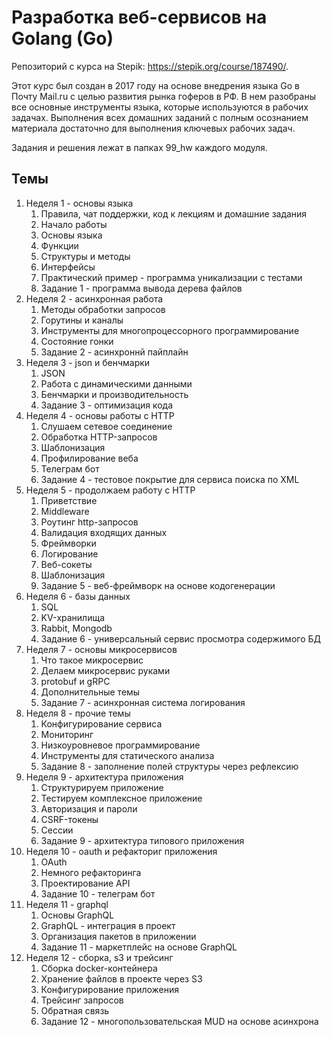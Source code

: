 # Разработка веб-сервисов на Golang (Go)

Репозиторий с курса на Stepik: https://stepik.org/course/187490/.

Этот курс был создан в 2017 году на основе внедрения языка Go в Почту Mail.ru с целью развития рынка гоферов в РФ. В нем разобраны все основные инструменты языка, которые используются в рабочих задачах. Выполнения всех домашних заданий с полным осознанием материала достаточно для выполнения ключевых рабочих задач.

Задания и решения лежат в папках 99_hw каждого модуля.

## Темы

1. Неделя 1 - основы языка
   1. Правила, чат поддержки, код к лекциям и домашние задания
   2. Начало работы
   3. Основы языка
   4. Функции
   5. Структуры и методы
   6. Интерфейсы
   7. Практический пример - программа уникализации с тестами
   8. Задание 1 - программа вывода дерева файлов
2. Неделя 2 - асинхронная работа
    1. Методы обработки запросов
    2. Горутины и каналы
    3. Инструменты для многопроцессорного программирование
    4. Состояние гонки
    5. Задание 2 - асинхроннй пайплайн
3. Неделя 3 - json и бенчмарки
    1. JSON
    2. Работа с динамическими данными
    3. Бенчмарки и производительность
    4. Задание 3 - оптимизация кода
4. Неделя 4 - основы работы с HTTP
    1. Слушаем сетевое соединение
    2. Обработка HTTP-запросов
    3. Шаблонизация
    4. Профилирование веба
    5. Телеграм бот
    6. Задание 4 - тестовое покрытие для сервиса поиска по XML
5. Неделя 5 - продолжаем работу с HTTP
    1. Приветствие
    2. Middleware
    3. Роутинг http-запросов
    4. Валидация входящих данных
    5. Фреймворки
    6. Логирование
    7. Веб-сокеты
    8. Шаблонизация
    9. Задание 5 - веб-фреймворк на основе кодогенерации
6. Неделя 6 - базы данных
    1. SQL
    2. KV-хранилища
    3. Rabbit, Mongodb
    4. Задание 6 - универсальный сервис просмотра содержимого БД
7. Неделя 7 - основы микросервисов
    1. Что такое микросервис
    2. Делаем микросервис руками
    3. protobuf и gRPC
    4. Дополнительные темы
    5. Задание 7 - асинхронная система логирования
8. Неделя 8 - прочие темы
    1. Конфигурирование сервиса
    2. Мониторинг
    3. Низкоуровневое программирование
    4. Инструменты для статического анализа
    5. Задание 8 - заполнение полей структуры через рефлексию
9. Неделя 9 - архитектура приложения
    1. Структурируем приложение
    2. Тестируем комплексное приложение
    3. Авторизация и пароли
    4. CSRF-токены
    5. Сессии
    6. Задание 9 - архитектура типового приложения
10. Неделя 10 - oauth и рефакториг приложения
    1. OAuth
    2. Немного рефакторинга
    3. Проектирование API
    4. Задание 10 - телеграм бот
11. Неделя 11 - graphql
    1. Основы GraphQL
    2. GraphQL - интеграция в проект
    3. Организация пакетов в приложении
    4. Задание 11 - маркетплейс на основе GraphQL
12. Неделя 12 - сборка, s3 и трейсинг
    1. Сборка docker-контейнера
    2. Хранение файлов в проекте через S3
    3. Конфигурирование приложения
    4. Трейсинг запросов
    5. Обратная связь
    6. Задание 12 - многопользовательская MUD на основе асинхрона
